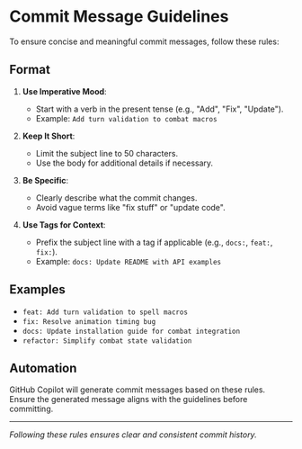 # Commit Message Guidelines

To ensure concise and meaningful commit messages, follow these rules:

## Format

1. **Use Imperative Mood**:
   - Start with a verb in the present tense (e.g., "Add", "Fix", "Update").
   - Example: `Add turn validation to combat macros`

2. **Keep It Short**:
   - Limit the subject line to 50 characters.
   - Use the body for additional details if necessary.

3. **Be Specific**:
   - Clearly describe what the commit changes.
   - Avoid vague terms like "fix stuff" or "update code".

4. **Use Tags for Context**:
   - Prefix the subject line with a tag if applicable (e.g., `docs:`, `feat:`, `fix:`).
   - Example: `docs: Update README with API examples`

## Examples

- `feat: Add turn validation to spell macros`
- `fix: Resolve animation timing bug`
- `docs: Update installation guide for combat integration`
- `refactor: Simplify combat state validation`

## Automation

GitHub Copilot will generate commit messages based on these rules. Ensure the generated message aligns with the guidelines before committing.

---

*Following these rules ensures clear and consistent commit history.*